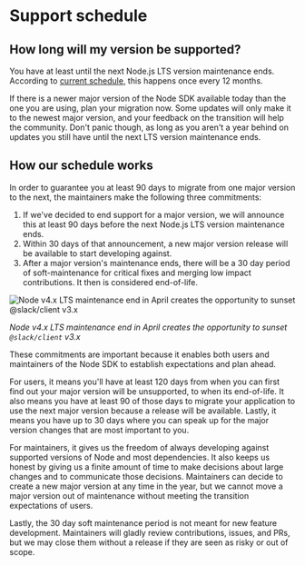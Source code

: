# Support schedule

## How long will my version be supported?

You have at least until the next Node.js LTS version maintenance ends. According to [current schedule](https://github.com/nodejs/Release), this happens once every 12 months.

If there is a newer major version of the Node SDK available today than the one you are using, plan your migration now. Some updates will only make it to the newest major version, and your feedback on the transition will help the community. Don't panic though, as long as you aren't a year behind on updates you still have until the next LTS version maintenance ends.

## How our schedule works

In order to guarantee you at least 90 days to migrate from one major version to the next, the maintainers make the following three commitments:

1. If we've decided to end support for a major version, we will announce this at least 90 days before the next Node.js LTS version maintenance ends.
2. Within 30 days of that announcement, a new major version release will be available to start developing against.
3. After a major version's maintenance ends, there will be a 30 day period of soft-maintenance for critical fixes and merging low impact contributions. It then is considered end-of-life.

![Node v4.x LTS maintenance end in April creates the opportunity to sunset @slack/client v3.x](/img/support-schedule.png)

_Node v4.x LTS maintenance end in April creates the opportunity to sunset `@slack/client` v3.x_

These commitments are important because it enables both users and maintainers of the Node SDK to establish expectations and plan ahead.

For users, it means you'll have at least 120 days from when you can first find out your major version will be unsupported, to when its end-of-life. It also means you have at least 90 of those days to migrate your application to use the next major version because a release will be available. Lastly, it means you have up to 30 days where you can speak up for the major version changes that are most important to you.

For maintainers, it gives us the freedom of always developing against supported versions of Node and most dependencies. It also keeps us honest by giving us a finite amount of time to make decisions about large changes and to communicate those decisions. Maintainers can decide to create a new major version at any time in the year, but we cannot move a major version out of maintenance without meeting the transition expectations of users.

Lastly, the 30 day soft maintenance period is not meant for new feature development. Maintainers will gladly review contributions, issues, and PRs, but we may close them without a release if they are seen as risky or out of scope.
